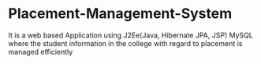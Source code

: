 # Placement-Management-System
It is a web based Application using J2Ee(Java, Hibernate JPA, JSP) MySQL where the student information in the college with regard to placement is managed efficiently
